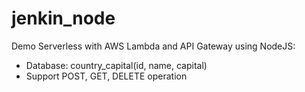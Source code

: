 # jenkin_node
Demo Serverless with AWS Lambda and API Gateway using NodeJS:
- Database: country_capital(id, name, capital)
- Support POST, GET, DELETE operation
